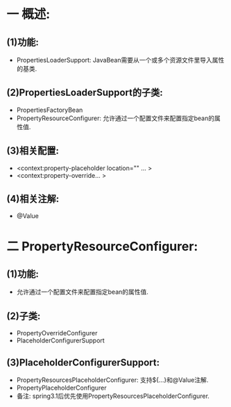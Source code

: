 # 一 概述:
## (1)功能:
- PropertiesLoaderSupport: JavaBean需要从一个或多个资源文件里导入属性的基类.

## (2)PropertiesLoaderSupport的子类:
- PropertiesFactoryBean
- PropertyResourceConfigurer: 允许通过一个配置文件来配置指定bean的属性值.

## (3)相关配置:
- <context:property-placeholder location="" ... >
- <context:property-override... >

## (4)相关注解:
- @Value

# 二 PropertyResourceConfigurer:
## (1)功能:
- 允许通过一个配置文件来配置指定bean的属性值.

## (2)子类:
- PropertyOverrideConfigurer
- PlaceholderConfigurerSupport

## (3)PlaceholderConfigurerSupport:
- PropertyResourcesPlaceholderConfigurer: 支持${...}和@Value注解.
- PropertyPlaceholderConfigurer
- 备注: spring3.1后优先使用PropertyResourcesPlaceholderConfigurer.